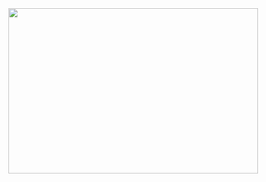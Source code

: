 <!DOCTYPE html>
<html>
<head>
	<title>Nasa</title>
	<link rel="stylesheet" type="text/css" href="stile.css"/>
	<img src="https://www.google.com/imgres?imgurl=https%3A%2F%2Fupload.wikimedia.org%2Fwikipedia%2Fcommons%2Fthumb%2Fe%2Fe5%2FNASA_logo.svg%2F1200px-NASA_logo.svg.png&imgrefurl=https%3A%2F%2Fit.wikipedia.org%2Fwiki%2FNASA&tbnid=uWuId7IgBOKG3M&vet=12ahUKEwjF_NWumK3wAhWNq6QKHcVJAm0QMygAegUIARDYAQ..i&docid=A9URTFCryoSJtM&w=1200&h=1004&q=nasa&ved=2ahUKEwjF_NWumK3wAhWNq6QKHcVJAm0QMygAegUIARDYAQ" width="500" height="333">
</head>
<body>

</body>
</html>
